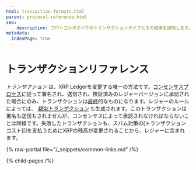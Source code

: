 ```yaml
---
html: transaction-formats.html
parent: protocol-reference.html
seo:
    description: プロトコルのすべてのトランザクションタイプとその結果を説明します。
metadata:
  indexPage: true
---
```

# トランザクションリファレンス

 _トランザクション_ は、XRP Ledgerを変更する唯一の方法です。[コンセンサスプロセス](../../../concepts/consensus-protocol/index.md)に従って署名され、送信され、検証済みのレジャーバージョンに承認された場合にのみ、トランザクションは[最終](../../../concepts/transactions/finality-of-results/index.md)的なものになります。レジャーのルールによっては、 _[疑似トランザクション](pseudo-transaction-types/pseudo-transaction-types.md)_ も生成されます。このトランザクションは署名も送信もされませんが、コンセンサスによって承認されなければならないことは同様です。失敗したトランザクションも、スパム対策の[トランザクションコスト][]を支払うためにXRPの残高が変更されることから、レジャーに含まれます。

{% raw-partial file="/_snippets/common-links.md" /%}


{% child-pages /%}
